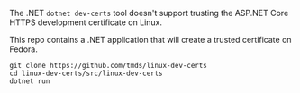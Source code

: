 The .NET `dotnet dev-certs` tool doesn't support trusting the ASP.NET Core HTTPS development certificate on Linux.

This repo contains a .NET application that will create a trusted certificate on Fedora.

```
git clone https://github.com/tmds/linux-dev-certs
cd linux-dev-certs/src/linux-dev-certs
dotnet run
```